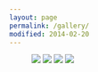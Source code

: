 ```yaml
---
layout: page
permalink: /gallery/
modified: 2014-02-20
---
```

<figure markdown="0" class="half">
	<a href="http://www.flickr.com/photos/knshiro/12847292185/"><img src="http://farm8.staticflickr.com/7412/12847292185_88f260c0a4_n.jpg"/></a>
	<a href="http://www.flickr.com/photos/knshiro/12847373353/"><img src="http://farm4.staticflickr.com/3759/12847373353_2d842c1b3c_n.jpg"></a>
	<a href="http://www.flickr.com/photos/knshiro/12847375053/"><img src="http://farm8.staticflickr.com/7375/12847375053_17ca35172f_n.jpg"></a>
	<a href="http://www.flickr.com/photos/knshiro/12847790544/"><img src="http://farm8.staticflickr.com/7367/12847790544_17cdd2f145_n.jpg"></a>
  <figcaption></figcaption>
</figure>
